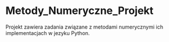 # Metody_Numeryczne_Projekt
Projekt zawiera zadania związane z metodami numerycznymi ich implementacjach w jezyku Python.
